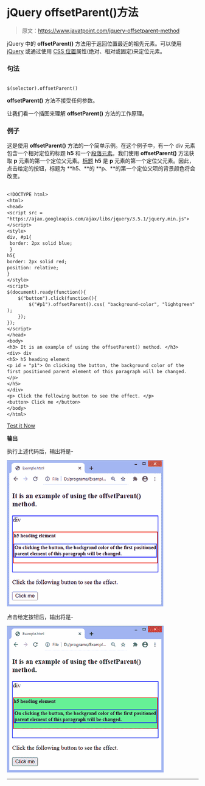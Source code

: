 # jQuery offsetParent()方法

> 原文：<https://www.javatpoint.com/jquery-offsetparent-method>

jQuery 中的 **offsetParent()** 方法用于返回位置最近的祖先元素。可以使用 [jQuery](https://www.javatpoint.com/jquery-tutorial) 或通过使用 [CSS 位置](https://www.javatpoint.com/css-position)属性(绝对、相对或固定)来定位元素。

### 句法

```

$(selector).offsetParent()

```

**offsetParent()** 方法不接受任何参数。

让我们看一个插图来理解 **offsetParent()** 方法的工作原理。

### 例子

这是使用 **offsetParent()** 方法的一个简单示例。在这个例子中，有一个 div 元素包含一个相对定位的标题 **h5** 和一个[段落元素](https://www.javatpoint.com/html-paragraph)。我们使用 **offsetParent()** 方法获取 **p** 元素的第一个定位父元素。[标题](https://www.javatpoint.com/html-heading) **h5** 是 **p** 元素的第一个定位父元素。因此，点击给定的按钮，标题为 **h5、**的 **p、**的第一个定位父项的背景颜色将会改变。

```

<!DOCTYPE html>
<html>
<head>
<script src = "https://ajax.googleapis.com/ajax/libs/jquery/3.5.1/jquery.min.js"> </script> 
<style>
div, #p1{
 border: 2px solid blue;
 }
h5{
border: 2px solid red;
position: relative;
}
</style>
<script>
$(document).ready(function(){
    $("button").click(function(){
        $("#p1").offsetParent().css( "background-color", "lightgreen" );
    });
});
</script>
</head>
<body>
<h3> It is an example of using the offsetParent() method. </h3>
<div> div
<h5> h5 heading element
<p id = "p1"> On clicking the button, the background color of the first positioned parent element of this paragraph will be changed. </p>
</h5>
</div>
<p> Click the following button to see the effect. </p>
<button> Click me </button>
</body>
</html>

```

[Test it Now](https://www.javatpoint.com/oprweb/test.jsp?filename=jquery-offsetparent-method1)

**输出**

执行上述代码后，输出将是-

![jQuery offsetParent() method](img/8d72ebb16f59881e9b9e96d1bf7a8331.png)

点击给定按钮后，输出将是-

![jQuery offsetParent() method](img/cc33eef3968bbeda321eb3f25a5f93ab.png)

* * *